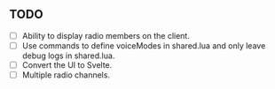 ## TODO
- [ ] Ability to display radio members on the client.
- [ ] Use commands to define voiceModes in shared.lua and only leave debug logs in shared.lua.
- [ ] Convert the UI to Svelte.
- [ ] Multiple radio channels.
